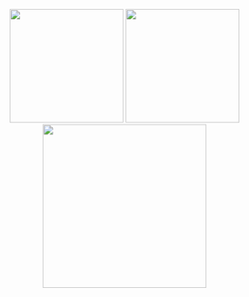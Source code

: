 <p align = "center">
  <img height="200" src = "https://github-readme-stats.vercel.app/api?username=daxanhkun&show_icons=true&theme=nord&hide_border=true&count_private=true">
  <img height="200" src = "https://github-readme-stats.vercel.app/api/top-langs/?username=daxanhkun&hide=css,html,Javascript,SCSS,PHP,Haml,CoffeeScript,Dockerfile&theme=nord&hide_border=true">
  <img height="288" src = "https://github-readme-streak-stats.herokuapp.com?user=daxanhkun&hide_border=true&theme=nord&border_radius=5&date_format=M%20j%5B%2C%20Y%5D">
</p>
